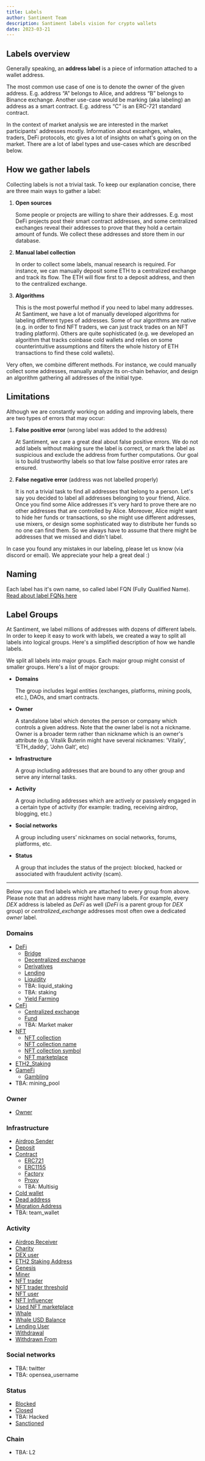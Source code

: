 ```yaml
---
title: Labels
author: Santiment Team
description: Santiment labels vision for crypto wallets
date: 2023-03-21
---
```


## Labels overview

Generally speaking, an **address label** is a piece of information attached to a wallet address.

The most common use case of one is to denote the owner of the given address. E.g. address “A” belongs to Alice, and address “B” belongs to Binance exchange. Another use-case would be marking (aka labeling) an address as a smart contract. E.g. address “C” is an ERC-721 standard contract.

In the context of market analysis we are interested in the market participants' addresses mostly. Information about excanhges, whales, traders, DeFi protocols, etc gives a lot of insights on what's going on on the market. There are a lot of label types and use-cases which are described below.


## How we gather labels

Collecting labels is not a trivial task. To keep our explanation concise, there are three main ways to gather a label:

1. **Open sources**

    Some people or projects are willing to share their addresses. E.g. most DeFi projects post their smart contract addresses, and some centralized exchanges reveal their addresses to prove that they hold a certain amount of funds. We collect these addresses and store them in our database.

2. **Manual label collection**

    In order to collect some labels, manual research is required. For instance, we can manually deposit some ETH to a centralized exchange and track its flow. The ETH will flow first to a deposit address, and then to the centralized exchange.

3. **Algorithms**

    This is the most powerful method if you need to label many addresses. At Santiment, we have a lot of manually developed algorithms for labeling different types of addresses. Some of our algorithms are native (e.g. in order to find NFT traders, we can just track trades on an NFT trading platform). Others are quite sophisticated (e.g. we developed an algorithm that tracks coinbase cold wallets and relies on some counterintuitive assumptions and filters the whole history of ETH transactions to find these cold wallets).

Very often, we combine different methods. For instance, we could manually collect some addresses, manually analyze its on-chain behavior, and design an algorithm gathering all addresses of the initial type.


## Limitations

Although we are constantly working on adding and improving labels, there are two types of errors that may occur:

1. **False positive error** (wrong label was added to the address)

    At Santiment, we care a great deal about false positive errors. We do not add labels without making sure the label is correct, or mark the label as suspicious and exclude the address from further computations. Our goal is to build trustworthy labels so that low false positive error rates are ensured.

2. **False negative error** (address was not labelled properly)

    It is not a trivial task to find all addresses that belong to a person. Let's say you decided to label all addresses belonging to your friend, Alice. Once you find some Alice addresses it's very hard to prove there are no other addresses that are controlled by Alice. Moreover, Alice might want to hide her funds or transactions, so she might use different addresses, use mixers, or design some sophisticated way to distribute her funds so no one can find them. So we always have to assume that there might be addresses that we missed and didn't label.

In case you found any mistakes in our labeling, please let us know (via discord or email). We appreciate your help a great deal :)

## Naming

Each label has it's own name, so called label FQN (Fully Qualified Name). [Read about label FQNs here](/labels/label-fqn)

## Label Groups

At Santiment, we label millions of addresses with dozens of different labels. In order to keep it easy to work with labels, we created a way to split all labels into logical groups. Here's a simplified description of how we handle labels.

We split all labels into major groups. Each major group might consist of smaller groups. Here's a list of major groups:

* **Domains**

    The group includes legal entities (exchanges, platforms, mining pools, etc.), DAOs, and smart contracts.

* **Owner**

    A standalone label which denotes the person or company which controls a given address. Note that the owner label is not a nickname. Owner is a broader term rather than nickname which is an owner's attribute (e.g. Vitalik Buterin might have several nicknames: 'Vitaliy', 'ETH_daddy', 'John Galt', etc)

* **Infrastructure**

    A group including addresses that are bound to any other group and serve any internal tasks.

* **Activity**

    A group including addresses which are actively or passively engaged in a certain type of activity (for example: trading, receiving airdrop, blogging, etc.)

* **Social networks**

     A group including users’ nicknames on social networks, forums, platforms, etc.

* **Status**

   A group that includes the status of the project: blocked, hacked or associated with fraudulent activity (scam).

---

Below you can find labels which are attached to every group from above. Please note that an address might have many labels. For example, every _DEX_ address is labeled as _DeFi_ as well (_DeFi_ is a parent group for _DEX_ group) or _centralized_exchange_ addresses most often owe a dedicated _owner_ label.


### Domains

- [DeFi](/labels/defi)
    - [Bridge](/labels/bridge)
    - [Decentralized exchange](/labels/decentralized-exchange)
    - [Derivatives](/labels/derivatives)
    - [Lending](/labels/lending)
    - [Liquidity](/labels/liquidity)
    - TBA: liquid_staking
    - TBA: staking
    - [Yield Farming](/labels/yield)
- [CeFi](/labels/cefi)
    - [Centralized exchange](/labels/centralized-exchange)
    - [Fund](/labels/fund)
    - TBA: Market maker
- [NFT](/labels/nft)
    - [NFT collection](/labels/nft-collection)
    - [NFT collection name](/labels/nft-collection-name)
    - [NFT collection symbol](/labels/nft-collection-symbol)
    - [NFT marketplace](/labels/nft-marketplace)
- [ETH2_Staking](/labels/eth2-staking)
- [GameFi](/labels/gamefi)
    - [Gambling](/labels/gambling)
- TBA: mining_pool


### Owner

- [Owner](/labels/owner)


### Infrastructure

- [Airdrop Sender](/labels/airdrop-sender)
- [Deposit](/labels/deposit)
- [Contract](/labels/contract)
    - [ERC721](/labels/erc721)
    - [ERC1155](/labels/erc1155)
    - [Factory](/labels/factory)
    - [Proxy](/labels/proxy)
    - TBA: Multisig
- [Cold wallet](/labels/cold-wallet)
- [Dead address](/labels/dead-address)
- [Migration Address](/labels/migration-address)
- TBA: team_wallet


### Activity

 - [Airdrop Receiver](/labels/airdrop-receiver)
 - [Charity](/labels/charity)
 - [DEX user](/labels/dex-user)
 - [ETH2 Staking Address](/labels/eth2-staking-address)
 - [Genesis](/labels/genesis)
 - [Miner](/labels/miner)
 - [NFT trader](/labels/nft-trader)
 - [NFT trader threshold](/labels/nft-trader-threshold)
 - [NFT user](/labels/nft-user)
 - [NFT Influencer](/labels/nft-influencer)
 - [Used NFT marketplace](/labels/used-nft-marketplace)
 - [Whale](/labels/whale)
 - [Whale USD Balance](/labels/whale-usd-balance)
 - [Lending User](/labels/lending-user)
 - [Withdrawal](/labels/withdrawal)
 - [Withdrawn From](/labels/withdrawn-from)


### Social networks

- TBA: twitter
- TBA: opensea_username


### Status

- [Blocked](/labels/blocked)
- [Closed](/labels/closed)
- TBA: Hacked
- [Sanctioned](/labels/sanctioned)


### Chain

- TBA: L2